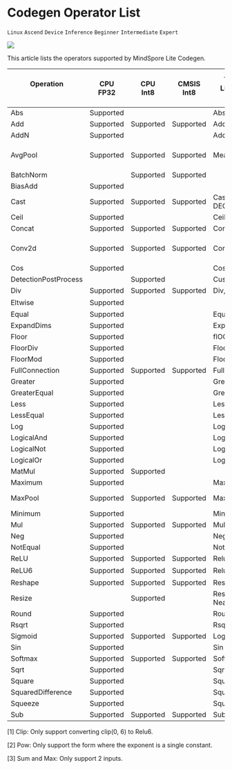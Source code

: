 # Codegen Operator List

`Linux` `Ascend` `Device` `Inference` `Beginner` `Intermediate` `Expert`

<a href="https://gitee.com/mindspore/docs/blob/master/tutorials/lite/source_en/operator_list_codegen.md" target="_blank"><img src="https://gitee.com/mindspore/docs/raw/master/resource/_static/logo_source.png"></a>

This article lists the operators supported by MindSpore Lite Codegen.

| Operation <br/>&nbsp;   | CPU<br/>FP32 | CPU<br/>Int8 | CMSIS<br/>Int8  | TensorFlow<br/>Lite operators supported    | Caffe<br/>Lite operators supported  | Onnx<br/>Lite operators supported          |TensorFlow<br/>operators supported          |
|-----------------------|--------------|--------------|-----------------|---------------------------------|--------------------------|-------------------------------------------------|-------------------------------------------------|
| Abs                   | Supported    |              |                 | Abs                             |                          | Abs                                             |                                                 |
| Add                   | Supported    | Supported    | Supported       | Add                             |                          | Add, Int8Add                                    | Add, AddV2                                      |
| AddN                  | Supported    |              |                 | AddN                            |                          |                                                 |                                                 |
| AvgPool               | Supported    | Supported    | Supported       | MeanPooling                     | Pooling                  | AveragePool, GlobalAveragePool, Int8AveragePool |                                                 |
| BatchNorm             |              | Supported    | Supported       |                                 | BatchNorm                | BatchNormalization                              |                                                 |
| BiasAdd               | Supported    |              |                 |                                 |                          | BiasAdd                                         | BiasAdd                                         |
| Cast                  | Supported    | Supported    | Supported       | Cast, QUANTIZE, DEQUANTIZE      |                          | Cast                                            | Cast                                            |
| Ceil                  | Supported    |              |                 | Ceil                            |                          | Ceil                                            |                                                 |
| Concat                | Supported    | Supported    | Supported       | Concat                          | Concat                   | Concat                                          | ConcatV2                                        |
| Conv2d                | Supported    | Supported    | Supported       | Conv2D                          | Convolution              | Conv, Int8Conv, ConvRelu, Int8ConvRelu          | Conv2D                                          |
| Cos                   | Supported    |              |                 | Cos                             |                          | Cos                                             |                                                 |
| DetectionPostProcess  |              | Supported    |                 | Custom                          |                          |                                                 |                                                 |
| Div                   | Supported    | Supported    | Supported       | Div, RealDiv                    |                          | Div                                             | Div, RealDiv                                    |
| Eltwise               | Supported    |              |                 |                                 | Eltwise                  | Sum, Max<sup>[3]</sup>                          |                                                 |
| Equal                 | Supported    |              |                 | Equal                           |                          | Equal                                           | Equal                                           |
| ExpandDims            | Supported    |              |                 | ExpandDims                      |                          |                                                 | ExpandDims                                      |
| Floor                 | Supported    |              |                 | flOOR                           |                          | Floor                                           |                                                 |
| FloorDiv              | Supported    |              |                 | FloorDiv                        |                          |                                                 |                                                 |
| FloorMod              | Supported    |              |                 | FloorMod                        |                          |                                                 |                                                 |
| FullConnection        | Supported    | Supported    | Supported       | FullyConnected                  | InnerProduct             |                                                 |                                                 |
| Greater               | Supported    |              |                 | Greater                         |                          | Greater                                         | Greater                                         |
| GreaterEqual          | Supported    |              |                 | GreaterEqual                    |                          |                                                 | GreaterEqual                                    |
| Less                  | Supported    |              |                 | Less                            |                          | Less                                            | Less                                            |
| LessEqual             | Supported    |              |                 | LessEqual                       |                          |                                                 | LessEqual                                       |
| Log                   | Supported    |              |                 | Log                             |                          | Log                                             |                                                 |
| LogicalAnd            | Supported    |              |                 | LogicalAnd                      |                          | And                                             | LogicalAnd                                      |
| LogicalNot            | Supported    |              |                 | LogicalNot                      |                          | Not                                             |                                                 |
| LogicalOr             | Supported    |              |                 | LogicalOr                       |                          | Or                                              |                                                 |
| MatMul                | Supported    | Supported    |                 |                                 |                          | MatMul                                          | MatMul                                          |
| Maximum               | Supported    |              |                 | Maximum                         |                          |                                                 | Maximum                                         |
| MaxPool               | Supported    | Supported    | Supported       | MaxPooling                      | Pooling                  | MaxPool, GlobalMaxPool                          |                                                 |
| Minimum               | Supported    |              |                 | Minimum                         |                          | Min                                             | Minimum                                         |
| Mul                   | Supported    | Supported    | Supported       | Mul                             |                          | Mul                                             | Mul                                             |
| Neg                   | Supported    |              |                 | Neg                             |                          | Neg                                             |                                                 |
| NotEqual              | Supported    |              |                 | NotEqual                        |                          |                                                 |NotEqual                                         |
| ReLU                  | Supported    | Supported    | Supported       | Relu                            | ReLU                     | Relu                                            | Relu                                            |
| ReLU6                 | Supported    | Supported    | Supported       | Relu6                           | ReLU6                    | Clip<sup>[1]</sup>                              | Relu6                                           |
| Reshape               | Supported    | Supported    | Supported       | Reshape                         | Reshape                  | Reshape,Flatten                                 | Reshape                                         |
| Resize                |              | Supported    |                 | ResizeBilinear, NearestNeighbor | Interp                   |                                                 |                                                 |
| Round                 | Supported    |              |                 | Round                           |                          | Round                                           | Round                                           |
| Rsqrt                 | Supported    |              |                 | Rsqrt                           |                          |                                                 |                                                 |
| Sigmoid               | Supported    | Supported    | Supported       | Logistic                        | Sigmoid                  | Sigmoid                                         | Sigmoid                                         |
| Sin                   | Supported    |              |                 | Sin                             |                          | Sin                                             |                                                 |
| Softmax               | Supported    | Supported    | Supported       | Softmax                         | Softmax                  | Softmax                                         |                                                 |
| Sqrt                  | Supported    |              |                 | Sqrt                            |                          | Sqrt                                            |                                                 |
| Square                | Supported    |              |                 | Square                          |                          |                                                 |                                                 |
| SquaredDifference     | Supported    |              |                 | SquaredDifference               |                          |                                                 |                                                 |
| Squeeze               | Supported    |              |                 | Squeeze                         |                          | Squeeze                                         | Squeeze                                         |
| Sub                   | Supported    | Supported    | Supported       | Sub                             |                          | Sub                                             | Sub                                             |

[1] Clip: Only support converting clip(0, 6) to Relu6.

[2] Pow: Only support the form where the exponent is a single constant.

[3] Sum and Max: Only support 2 inputs.
